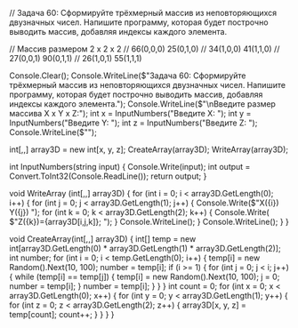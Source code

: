 // Задача 60: Сформируйте трёхмерный массив из неповторяющихся двузначных чисел. Напишите программу, которая будет построчно выводить массив, добавляя индексы каждого элемента.

// Массив размером 2 x 2 x 2
// 66(0,0,0) 25(0,1,0)
// 34(1,0,0) 41(1,1,0)
// 27(0,0,1) 90(0,1,1)
// 26(1,0,1) 55(1,1,1)

Console.Clear();
Console.WriteLine($"Задача 60: Сформируйте трёхмерный массив из неповторяющихся двузначных чисел. Напишите программу, которая будет построчно выводить массив, добавляя индексы каждого элемента.");
Console.WriteLine($"\nВведите размер массива X x Y x Z:");
int x = InputNumbers("Введите X: ");
int y = InputNumbers("Введите Y: ");
int z = InputNumbers("Введите Z: ");
Console.WriteLine($"");

int[,,] array3D = new int[x, y, z];
CreateArray(array3D);
WriteArray(array3D);

int InputNumbers(string input)
{
  Console.Write(input);
  int output = Convert.ToInt32(Console.ReadLine());
  return output;
}

void WriteArray (int[,,] array3D)
{
  for (int i = 0; i < array3D.GetLength(0); i++)
  {
    for (int j = 0; j < array3D.GetLength(1); j++)
    {
      Console.Write($"X({i}) Y({j}) ");
      for (int k = 0; k < array3D.GetLength(2); k++)
      {
        Console.Write( $"Z({k})={array3D[i,j,k]}; ");
      }
      Console.WriteLine();
    }
    Console.WriteLine();
  }
}

void CreateArray(int[,,] array3D)
{
  int[] temp = new int[array3D.GetLength(0) * array3D.GetLength(1) * array3D.GetLength(2)];
  int  number;
  for (int i = 0; i < temp.GetLength(0); i++)
  {
    temp[i] = new Random().Next(10, 100);
    number = temp[i];
    if (i >= 1)
    {
      for (int j = 0; j < i; j++)
      {
        while (temp[i] == temp[j])
        {
          temp[i] = new Random().Next(10, 100);
          j = 0;
          number = temp[i];
        }
          number = temp[i];
      }
    }
  }
  int count = 0; 
  for (int x = 0; x < array3D.GetLength(0); x++)
  {
    for (int y = 0; y < array3D.GetLength(1); y++)
    {
      for (int z = 0; z < array3D.GetLength(2); z++)
      {
        array3D[x, y, z] = temp[count];
        count++;
      }
    }
  }
}